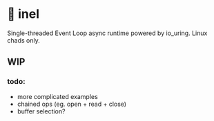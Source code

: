 # 💍 inel

Single-threaded Event Loop async runtime powered by io_uring. Linux chads only.

## WIP

### todo:
 - more complicated examples
 - chained ops (eg. open + read + close)
 - buffer selection?
